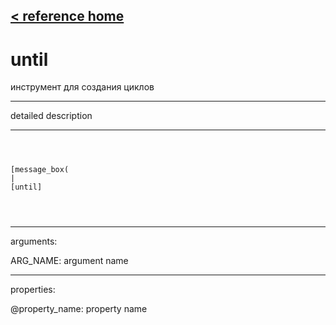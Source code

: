 [< reference home](ceammc_lib.html)
---

# until


инструмент для создания циклов

---

detailed description
<br>


---


```



[message_box(                                 
|
[until]


            
```

---
arguments:

ARG_NAME: argument name<br>

---
properties:

@property_name: property name<br>

